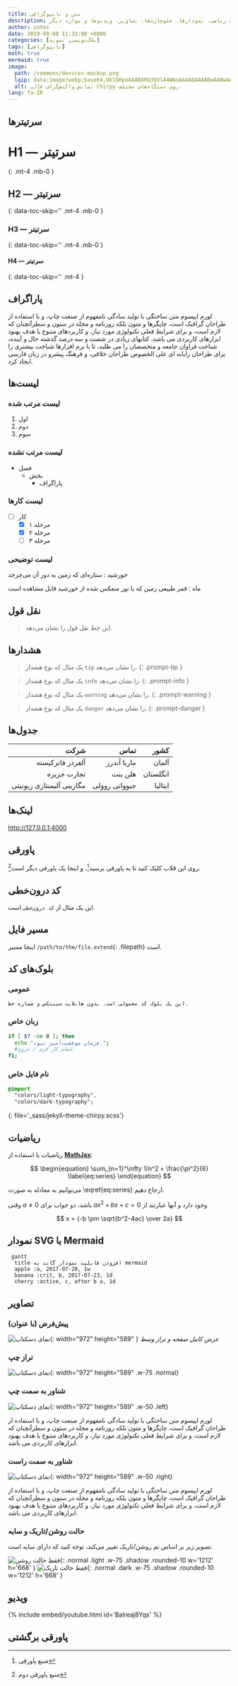 ```yaml
---
title: متن و تایپوگرافی
description: نمونه‌هایی از متن، تایپوگرافی، معادلات ریاضی، نمودارها، فلوچارت‌ها، تصاویر، ویدیوها و موارد دیگر.
author: cotes
date: 2019-08-08 11:33:00 +0800
categories: [بلاگ‌نویسی, نمونه]
tags: [تایپوگرافی]
math: true
mermaid: true
image:
  path: /commons/devices-mockup.png
  lqip: data:image/webp;base64,UklGRpoAAABXRUJQVlA4WAoAAAAQAAAADwAABwAAQUxQSDIAAAARL0AmbZurmr57yyIiqE8oiG0bejIYEQTgqiDA9vqnsUSI6H+oAERp2HZ65qP/VIAWAFZQOCBCAAAA8AEAnQEqEAAIAAVAfCWkAALp8sF8rgRgAP7o9FDvMCkMde9PK7euH5M1m6VWoDXf2FkP3BqV0ZYbO6NA/VFIAAAA
  alt: نمایش واکنش‌گرای قالب Chirpy روی دستگاه‌های مختلف.
lang: fa-IR
---
```


## سرتیترها

<!-- markdownlint-capture -->
<!-- markdownlint-disable -->
# H1 — سرتیتر
{: .mt-4 .mb-0 }

## H2 — سرتیتر
{: data-toc-skip='' .mt-4 .mb-0 }

### H3 — سرتیتر
{: data-toc-skip='' .mt-4 .mb-0 }

#### H4 — سرتیتر
{: data-toc-skip='' .mt-4 }
<!-- markdownlint-restore -->

## پاراگراف

لورم ایپسوم متن ساختگی با تولید سادگی نامفهوم از صنعت چاپ، و با استفاده از طراحان گرافیک است، چاپگرها و متون بلکه روزنامه و مجله در ستون و سطرآنچنان که لازم است، و برای شرایط فعلی تکنولوژی مورد نیاز، و کاربردهای متنوع با هدف بهبود ابزارهای کاربردی می باشد، کتابهای زیادی در شصت و سه درصد گذشته حال و آینده، شناخت فراوان جامعه و متخصصان را می طلبد، تا با نرم افزارها شناخت بیشتری را برای طراحان رایانه ای علی الخصوص طراحان خلاقی، و فرهنگ پیشرو در زبان فارسی ایجاد کرد.

## لیست‌ها

### لیست مرتب شده

1. اول
2. دوم
3. سوم

### لیست مرتب نشده

- فصل
  - بخش
    - پاراگراف

### لیست کارها

- [ ] کار
  - [x] مرحله ۱
  - [x] مرحله ۲
  - [ ] مرحله ۳

### لیست توضیحی

خورشید
: ستاره‌ای که زمین به دور آن می‌چرخد

ماه
: قمر طبیعی زمین که با نور منعکس شده از خورشید قابل مشاهده است

## نقل قول

> این خط نقل قول را نشان می‌دهد.

## هشدارها

<!-- markdownlint-capture -->
<!-- markdownlint-disable -->
> یک مثال که نوع هشدار `tip` را نشان می‌دهد.
{: .prompt-tip }

> یک مثال که نوع هشدار `info` را نشان می‌دهد.
{: .prompt-info }

> یک مثال که نوع هشدار `warning` را نشان می‌دهد.
{: .prompt-warning }

> یک مثال که نوع هشدار `danger` را نشان می‌دهد.
{: .prompt-danger }
<!-- markdownlint-restore -->

## جدول‌ها

| شرکت | تماس | کشور |
| ---: | ---: | ---: |
| آلفردز فاترکیسته | ماریا آندرز | آلمان |
| تجارت جزیره | هلن بنت | انگلستان |
| مگازینی آلیمنتاری ریونیتی | جیووانی روولی | ایتالیا |

## لینک‌ها

<http://127.0.0.1:4000>

## پاورقی

روی این قلاب کلیک کنید تا به پاورقی برسید[^footnote]، و اینجا یک پاورقی دیگر است[^fn-nth-2].

## کد درون‌خطی

این یک مثال از `کد درون‌خطی` است.

## مسیر فایل

اینجا مسیر `/path/to/the/file.extend`{: .filepath} است.

## بلوک‌های کد

### عمومی

```text
این یک بلوک کد معمولی است، بدون هایلایت سینتکس و شماره خط.
```

### زبان خاص

```bash
if [ $? -ne 0 ]; then
  echo "فرمان موفقیت‌آمیز نبود.";
  #انجام کار لازم / خروج
fi;
```

### نام فایل خاص

```sass
@import
  "colors/light-typography",
  "colors/dark-typography";
```
{: file='_sass/jekyll-theme-chirpy.scss'}

## ریاضیات

ریاضیات با استفاده از [**MathJax**](https://www.mathjax.org/):

$$
\begin{equation}
  \sum_{n=1}^\infty 1/n^2 = \frac{\pi^2}{6}
  \label{eq:series}
\end{equation}
$$

می‌توانیم به معادله به صورت \eqref{eq:series} ارجاع دهیم.

وقتی $a \ne 0$ باشد، دو جواب برای $ax^2 + bx + c = 0$ وجود دارد و آنها عبارتند از

$$ x = {-b \pm \sqrt{b^2-4ac} \over 2a} $$

## نمودار SVG با Mermaid

```mermaid
 gantt
  title افزودن قابلیت نمودار گانت به mermaid
  apple :a, 2017-07-20, 1w
  banana :crit, b, 2017-07-23, 1d
  cherry :active, c, after b a, 1d
```

## تصاویر

### پیش‌فرض (با عنوان)

![نمای دسکتاپ](/posts/20190808/mockup.png){: width="972" height="589" }
_عرض کامل صفحه و تراز وسط_

### تراز چپ

![نمای دسکتاپ](/posts/20190808/mockup.png){: width="972" height="589" .w-75 .normal}

### شناور به سمت چپ

![نمای دسکتاپ](/posts/20190808/mockup.png){: width="972" height="589" .w-50 .left}

لورم ایپسوم متن ساختگی با تولید سادگی نامفهوم از صنعت چاپ، و با استفاده از طراحان گرافیک است، چاپگرها و متون بلکه روزنامه و مجله در ستون و سطرآنچنان که لازم است، و برای شرایط فعلی تکنولوژی مورد نیاز، و کاربردهای متنوع با هدف بهبود ابزارهای کاربردی می باشد.

### شناور به سمت راست

![نمای دسکتاپ](/posts/20190808/mockup.png){: width="972" height="589" .w-50 .right}

لورم ایپسوم متن ساختگی با تولید سادگی نامفهوم از صنعت چاپ، و با استفاده از طراحان گرافیک است، چاپگرها و متون بلکه روزنامه و مجله در ستون و سطرآنچنان که لازم است، و برای شرایط فعلی تکنولوژی مورد نیاز، و کاربردهای متنوع با هدف بهبود ابزارهای کاربردی می باشد.

### حالت روشن/تاریک و سایه

تصویر زیر بر اساس تم روشن/تاریک تغییر می‌کند، توجه کنید که دارای سایه است.

![فقط حالت روشن](/posts/20190808/devtools-light.png){: .normal .light .w-75 .shadow .rounded-10 w='1212' h='668' }
![فقط حالت تاریک](/posts/20190808/devtools-dark.png){: .normal .dark .w-75 .shadow .rounded-10 w='1212' h='668' }

## ویدیو

{% include embed/youtube.html id='Balreaj8Yqs' %}

## پاورقی برگشتی

[^footnote]: منبع پاورقی
[^fn-nth-2]: منبع پاورقی دوم
